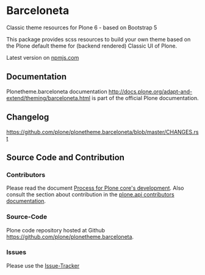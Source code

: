 # Barceloneta

Classic theme resources for Plone 6 - based on Bootstrap 5

This package provides scss resources to build your own theme based on the Plone default theme for (backend rendered) Classic UI of Plone.

Latest version on [npmjs.com](https://www.npmjs.com/package/@plone/plonetheme-barceloneta-base)

## Documentation
Plonetheme.barceloneta documentation http://docs.plone.org/adapt-and-extend/theming/barceloneta.html is part of the official Plone documentation.

## Changelog
https://github.com/plone/plonetheme.barceloneta/blob/master/CHANGES.rst

## Source Code and Contribution

### Contributors
Please read the document [Process for Plone core's development](http://docs.plone.org/develop/coredev/docs/index.html). Also consult the section about contribution in the [plone.api contributors documentation](http://docs.plone.org/develop/plone.api/docs/contribute/index.html).

### Source-Code
Plone code repository hosted at Github https://github.com/plone/plonetheme.barceloneta.

### Issues
Please use the [Issue-Tracker](https://github.com/plone/plonetheme.barceloneta/issues)

